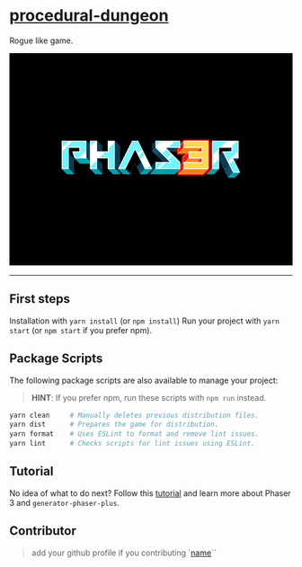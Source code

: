 # [procedural-dungeon](http://procedural-dungeon.surge.sh)

Rogue like game.

![Screenshot](screenshot.png)

---

## First steps
Installation with `yarn install` (or `npm install`)
Run your project with `yarn start` (or `npm start` if you prefer npm).

## Package Scripts

The following package scripts are also available to manage your project:

>   **HINT**: If you prefer npm, run these scripts with `npm run` instead.

```sh
yarn clean     # Manually deletes previous distribution files.
yarn dist      # Prepares the game for distribution.
yarn format    # Uses ESLint to format and remove lint issues.
yarn lint      # Checks scripts for lint issues using ESLint.
```

## Tutorial

No idea of what to do next? Follow this [tutorial][t] and learn more about
Phaser 3 and `generator-phaser-plus`.

[t]: https://github.com/rblopes/generator-phaser-plus#a-brief-tutorial

## Contributor

> add your github profile if you contributing `[name](link-to-github-profile)``
